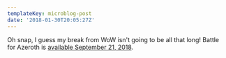 ```yaml
---
templateKey: microblog-post
date: '2018-01-30T20:05:27Z'
---
```


Oh snap, I guess my break from WoW isn't going to be all that long! Battle for Azeroth is [available September 21, 2018](https://us.shop.battle.net/en-us/product/world-of-warcraft-battle-for-azeroth).

